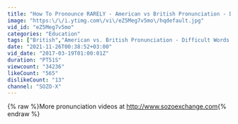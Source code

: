 ```yaml
---
title: "How To Pronounce RARELY - American vs British Pronunciation - Difficult Words To Pronounce"
image: "https:\/\/i.ytimg.com\/vi\/eZ5Meg7v5mo\/hqdefault.jpg"
vid_id: "eZ5Meg7v5mo"
categories: "Education"
tags: ["British","American vs. British Pronunciation - Difficult Words To Pronounce","How To Pronounce RARELY"]
date: "2021-11-26T00:38:52+03:00"
vid_date: "2017-03-19T01:00:01Z"
duration: "PT51S"
viewcount: "34236"
likeCount: "565"
dislikeCount: "13"
channel: "SOZO-X"
---
```

{% raw %}More pronunciation videos at <a rel="nofollow" target="blank" href="http://www.sozoexchange.com">http://www.sozoexchange.com</a>{% endraw %}

